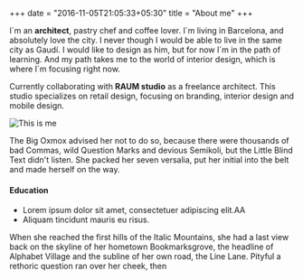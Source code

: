 +++
date = "2016-11-05T21:05:33+05:30"
title = "About me"
+++

I´m an **architect**, pastry chef and coffee lover. I´m living in Barcelona, and absolutely love the city. I never though I would be able to live in the same city as Gaudí. I would like to design as him, but for now I´m in the path of learning. And my path takes me to the world of interior design, which is where I´m focusing right now.

Currently collaborating with **RAUM studio** as a freelance architect. This studio specializes on retail design, focusing on branding, interior design and mobile design.

![This is me][1]

The Big Oxmox advised her not to do so, because there were thousands of bad Commas, wild Question Marks and devious Semikoli, but the Little Blind Text didn't listen. She packed her seven versalia, put her initial into the belt and made herself on the way.

#### Education

* Lorem ipsum dolor sit amet, consectetuer adipiscing elit.AA
* Aliquam tincidunt mauris eu risus.

When she reached the first hills of the Italic Mountains, she had a last view back on the skyline of her hometown Bookmarksgrove, the headline of Alphabet Village and the subline of her own road, the Line Lane. Pityful a rethoric question ran over her cheek, then

[1]: /img/about.jpg

